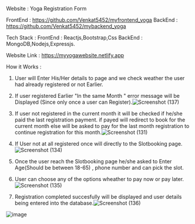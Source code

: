 Website : Yoga Registration Form

FrontEnd : https://github.com/Venkat5452/myfrontend_yoga
BackEnd : https://github.com/Venkat5452/mybackend_yoga

Tech Stack : 
FrontEnd : Reactjs,Bootstrap,Css
BackEnd  : MongoDB,Nodejs,Expressjs.

Website Link : https://myyogawebsite.netlify.app

How it Works :
1) User will Enter His/Her details to page and we check weather the user had already registered or not Earlier.
2) If user registered Earlier "In the same Month " error message will be Displayed (Since only once a user can Register).![Screenshot (137)](https://github.com/Venkat5452/myfrontend_yoga/assets/106301959/9f0b49bd-73b0-4e87-bacd-e5aaf7e94a89)
3) If user not registered in the current month it will be checked if he/she paid the last registration payment. if payed will redirect to book for the current month else will be asked to pay for the last month registration to continue registration for this month.![Screenshot (131)](https://github.com/Venkat5452/myfrontend_yoga/assets/106301959/21da57a4-4e78-4672-8482-70c8525117c6)

4) If User not at all registered once will directly to the Slotbooking page.![Screenshot (134)](https://github.com/Venkat5452/myfrontend_yoga/assets/106301959/25317325-b88a-4523-a5e3-d494730c3cf5)

5) Once the user reach the Slotbooking page he/she asked to Enter Age(Should be between 18-65) , phone number and can pick the slot.
6) User can choose any of the options wheather to pay now or pay later.![Screenshot (135)](https://github.com/Venkat5452/myfrontend_yoga/assets/106301959/e8db1c27-2638-4ef6-b341-c0f854d6f2fc)

7) Registration completed succesfully will be displayed and user details being entered into the database.![Screenshot (136)](https://github.com/Venkat5452/myfrontend_yoga/assets/106301959/f42f1c84-b6f1-44f2-b1ad-a3bbff0c69eb)
 

![image](https://github.com/Venkat5452/myfrontend_yoga/assets/106301959/f59fca56-a030-4194-91cd-cd1fb48e040e)
